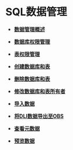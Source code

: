 # SQL数据管理<a name="dli_01_0004"></a>

-   **[数据管理概述](数据管理概述.md)**  

-   **[数据库权限管理](数据库权限管理.md)**  

-   **[表权限管理](表权限管理.md)**  

-   **[创建数据库和表](创建数据库和表.md)**  

-   **[删除数据库和表](删除数据库和表.md)**  

-   **[修改数据库和表所有者](修改数据库和表所有者.md)**  

-   **[导入数据](导入数据.md)**  

-   **[将DLI数据导出至OBS](将DLI数据导出至OBS.md)**  

-   **[查看元数据](查看元数据.md)**  

-   **[预览数据](预览数据.md)**  


